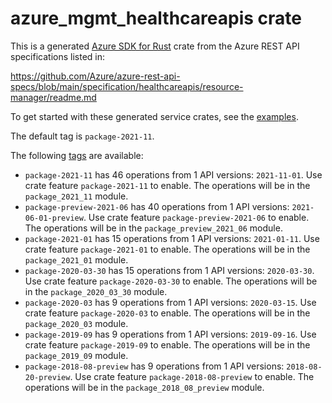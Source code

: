 # azure_mgmt_healthcareapis crate

This is a generated [Azure SDK for Rust](https://github.com/Azure/azure-sdk-for-rust) crate from the Azure REST API specifications listed in:

https://github.com/Azure/azure-rest-api-specs/blob/main/specification/healthcareapis/resource-manager/readme.md

To get started with these generated service crates, see the [examples](https://github.com/Azure/azure-sdk-for-rust/blob/main/services/README.md#examples).

The default tag is `package-2021-11`.

The following [tags](https://github.com/Azure/azure-sdk-for-rust/blob/main/services/tags.md) are available:

- `package-2021-11` has 46 operations from 1 API versions: `2021-11-01`. Use crate feature `package-2021-11` to enable. The operations will be in the `package_2021_11` module.
- `package-preview-2021-06` has 40 operations from 1 API versions: `2021-06-01-preview`. Use crate feature `package-preview-2021-06` to enable. The operations will be in the `package_preview_2021_06` module.
- `package-2021-01` has 15 operations from 1 API versions: `2021-01-11`. Use crate feature `package-2021-01` to enable. The operations will be in the `package_2021_01` module.
- `package-2020-03-30` has 15 operations from 1 API versions: `2020-03-30`. Use crate feature `package-2020-03-30` to enable. The operations will be in the `package_2020_03_30` module.
- `package-2020-03` has 9 operations from 1 API versions: `2020-03-15`. Use crate feature `package-2020-03` to enable. The operations will be in the `package_2020_03` module.
- `package-2019-09` has 9 operations from 1 API versions: `2019-09-16`. Use crate feature `package-2019-09` to enable. The operations will be in the `package_2019_09` module.
- `package-2018-08-preview` has 9 operations from 1 API versions: `2018-08-20-preview`. Use crate feature `package-2018-08-preview` to enable. The operations will be in the `package_2018_08_preview` module.